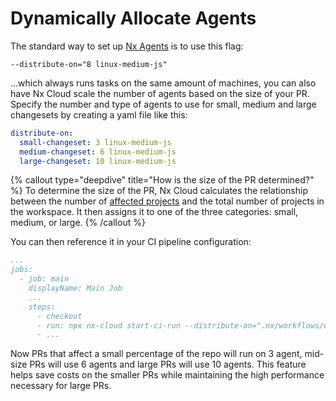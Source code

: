 # Dynamically Allocate Agents

The standard way to set up [Nx Agents](/ci/features/distribute-task-execution) is to use this flag:

```
--distribute-on="8 linux-medium-js"
```

...which always runs tasks on the same amount of machines, you can also have Nx Cloud scale the number of agents based on the size of your PR. Specify the number and type of agents to use for small, medium and large changesets by creating a yaml file like this:

```yaml {% fileName=".nx/workflows/dynamic-changesets.yaml" %}
distribute-on:
  small-changeset: 3 linux-medium-js
  medium-changeset: 6 linux-medium-js
  large-changeset: 10 linux-medium-js
```

{% callout type="deepdive" title="How is the size of the PR determined?" %}
To determine the size of the PR, Nx Cloud calculates the relationship between the number of [affected projects](/ci/features/affected) and the total number of projects in the workspace. It then assigns it to one of the three categories: small, medium, or large.
{% /callout %}

You can then reference it in your CI pipeline configuration:

```yaml {% fileName=".github/workflows/main.yaml" %}
...
jobs:
  - job: main
    displayName: Main Job
    ...
    steps:
      - checkout
      - run: npx nx-cloud start-ci-run --distribute-on=".nx/workflows/dynamic-changesets.yaml" --stop-agents-after="e2e-ci"
      - ...
```

Now PRs that affect a small percentage of the repo will run on 3 agent, mid-size PRs will use 6 agents and large PRs will use 10 agents. This feature helps save costs on the smaller PRs while maintaining the high performance necessary for large PRs.
